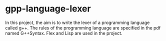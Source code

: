 # gpp-language-lexer
In this project, the aim is to write the lexer of a programming language called g++. The rules of the programming language are specified in the pdf named G++Syntax. Flex and Lisp are used in the project.
